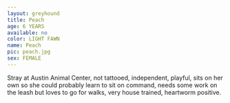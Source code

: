 ```yaml
---
layout: greyhound
title: Peach
age: 6 YEARS
available: no
color: LIGHT FAWN
name: Peach
pic: peach.jpg
sex: FEMALE
---
```



Stray at Austin Animal Center, not tattooed, independent, playful, sits on her own so she could probably learn to sit on
command, needs some work on the leash but loves to go for walks, very house trained, heartworm positive.
